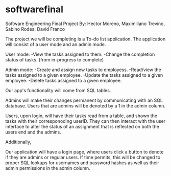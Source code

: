 # softwarefinal
Software Engineering Final Project
By: Hector Moreno, Maximiliano Trevino, Sabino Rodea, David Franco

The project we will be completing is a To-do list application.
The application will consist of a user mode and an admin mode.

User mode:
  -View the tasks assigned to them.
  -Change the completion status of tasks. (from in-progress to complete)

Admin mode:
  -Create and assign new tasks to employess.
  -Read/view the tasks assigned to a given employee.
  -Update the tasks assigned to a given employee.
  -Delete tasks assigned to a given employee.

Our app's functionality will come from SQL tables.

Admins will make their changes permanent by communicating with
an SQL database. Users that are admins will be denoted by a 1 in the admin
column.

Users, upon login, will have their tasks read from a table, and shown the
tasks with their corresponoding userID. They can then interact with the 
user interface to alter the status of an assignment that is reflected on
both the users end and the admins.

Additionally,

Our application will have a login page, where users click a button to denote
if they are admins or regular users. If time permits, this will be changed
to proper SQL lookups for usernames and password hashes as well as their admin permissions in the admin column.
